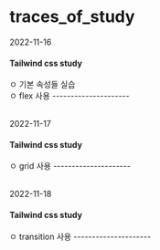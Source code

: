 # traces_of_study

2022-11-16
<h4>Tailwind css study</h4>
ㅇ 기본 속성들 실습<br>
ㅇ flex 사용 --------------------- <br><br>

2022-11-17
<h4>Tailwind css study</h4>
ㅇ grid 사용 ---------------------<br><br>

2022-11-18
<h4>Tailwind css study</h4>
ㅇ transition 사용 ---------------------<br><br>
